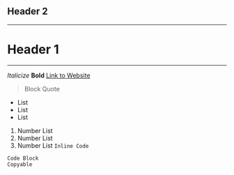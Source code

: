 ## Header 2
---
# Header 1
---
_Italicize_
**Bold**
[Link to Website](https://jt-ucsd.github.io/cse15l-lab-reports/)
> Block
> Quote
* List
* List
* List
1. Number List
2. Number List
3. Number List
`Inline Code`
```
Code Block
Copyable
```
